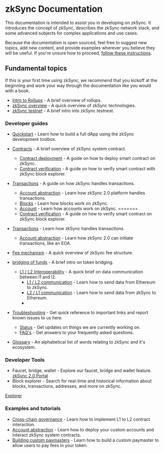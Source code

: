 # zkSync Documentation

This documentation is intended to assist you in developing on zkSync. 
It introduces the concept of zkSync, describes the zkSync network stack, and some advanced subjects for complex applications and use cases.

Because the documentation is open sourced, feel free to suggest new topics, add new content, and provide examples wherever you believe they will be useful. If you're unsure how to proceed, [follow these instructions](./glossary/edit-doc.md).

## Fundamental topics

If this is your first time using zkSync, we recommend that you kickoff at the beginning and work your way through the documentation like you would with a book.


- [Intro to Rollups](./fundamentals/rollups.md) - A brief overview of rollups.
- [zkSync overview](./fundamentals/zkSync.md) - A quick overview of zkSync technologies.
- [zkSync testnet](./fundamentals/testnet.md) - A brief intro into zkSync testnest.
 
### Developer guides

- [Quickstart](./developer-guides/hello-world.md) - Learn how to build a full dApp using the zkSync development toolbox.
- [Contracts](./developer-guides/contracts/system-contracts.md) - A brief overview of zkSync system contract.
  - [Contract deployment](./developer-guides/contracts/contracts.md) - A guide on how to deploy smart contract on zkSync.
  - [Contract verification](./developer-guides/contracts/contract-verification.md) - A guide on how to verify smart contract with zkSync block explorer.
- [Transactions](./developer-guides/transactions/transactions.md) - A guide on how zkSync handles transactions.
  - [Account abstraction](./developer-guides/transactions/aa.md) - Learn how zkSync 2.0 platform handles transactions.
  - [Blocks](./developer-guides/transactions/blocks.md) - Learn how blocks work on zkSync.
  - [Account](./developer-guides/transactions/account.md) - Learn how accounts work on zkSync.
=======
  - [Contract verification](./developer-guides/contracts/contract-verification.md) - A guide on how to verify smart contract on zkSync block explorer.
- [Transactions](./developer-guides/transactions/transactions.md) - Learn how zkSync handles transactions.
  - [Account abstraction](./developer-guides/transactions/aa.md) - Learn how zkSync 2.0 can initiate transactions, like an EOA.
- [Fee mechanism](./developer-guides/fee-model.md) - A quick overview of zkSync fee structure.
- [bridging of funds](./developer-guides/bridging/bridging-asset.md) - A brief intro on token bridging.
  - [L1 / L2 Interoperability](./developer-guides/bridging/l1-l2-interop.md) - A quick brief on data communication between l1 and l2.
    - [L1 / L2 communication](./developer-guides/bridging/l1-l2.md) - Learn how to send data from Ethereum to zkSync.
    - [L2 / L1 communication](./developer-guides/bridging/l2-l1.md) - Learn how to send data from zkSync to Ethereum.
    - 
- [Troubleshooting](./troubleshooting/important-links.md) - Get quick reference to important links and report known issues to us here.
  - [Status](./troubleshooting/status.md) - Get updates on things we are currently working on.
  - [FAQ's](./troubleshooting/faq/known-issues.md) - Get answers to your frequently asked questions.

- [Glossary](./glossary/glossary.md) - An alphabetical list of words relating to zkSync and it's ecosystem.

### Developer Tools

- Faucet, bridge, wallet - Explore our faucet, bridge and wallet feature.
[zkSync 2.0 Portal](https://portal.zksync.io)
- Block explorer - Search for real-time and historical information about blocks, transactions, addresses, and more on zkSync.

[Explorer](https://zksync2-testnet.zkscan.io)


### Examples and tutorials

- [Cross-chain governance](./tutorials/cross-chain-tutorial.md) - Learn how to implement L1 to L2 contract interaction.
- [Account abstraction](./tutorials/custom-aa-tutorial.md) - Learn how to deploy your custom accounts and interact zkSync system contracts.
- [Building custom paymasters](./tutorials/custom-paymaster-tutorial.md) - Learn how to build a custom paymaster to allow users to pay fees in your token.
